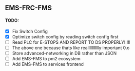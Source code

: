 ## EMS-FRC-FMS
#### TODO:
- [X] Fix Switch Config
- [X] Optimize switch config by reading switch config first
- [ ] Read PLC for E-STOPS AND REPORT TO DS PROPERLY!!!!!
- [ ] The above one because thats like reallllllllllly important 0.o
- [ ] Store advanced-networking in DB rather than JSON
- [ ] Add EMS-FMS to pm2 ecosystem
- [ ] Add EMS-FMS to services frontend
